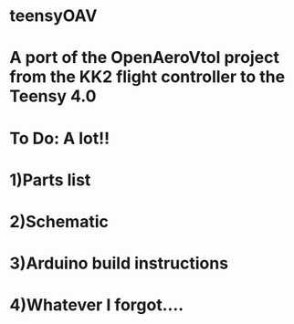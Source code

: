 # teensyOAV
# A port of the OpenAeroVtol project from the KK2 flight controller to the Teensy 4.0
#
# To Do: A lot!!
# 1)Parts list
# 2)Schematic
# 3)Arduino build instructions
# 4)Whatever I forgot....
